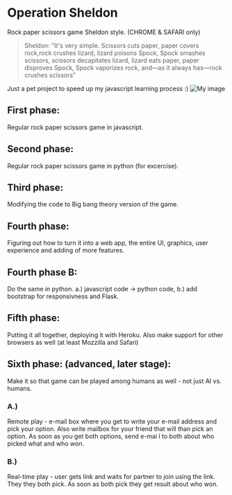 # Operation Sheldon 
Rock paper scissors game Sheldon style. (CHROME & SAFARI only)

> Sheldon: "It's very simple. Scissors cuts paper, paper covers rock,rock crushes lizard, lizard poisons Spock, Spock smashes scissors, scissors decapitates lizard, lizard eats paper, paper disproves Spock, Spock vaporizes rock, and—as it always has—rock crushes scissors"

Just a pet project to speed up my javascript learning process :)
![My image](fibiola.github.com/Sheldon/img/screenshot.png)

## First phase: 
Regular rock paper scissors game in javascript.
## Second phase: 
Regular rock paper scissors game in python (for excercise).
## Third phase: 
Modifying the code to Big bang theory version of the game. 
## Fourth phase: 
Figuring out how to turn it into a web app, the entire UI, graphics, user experience and adding of more features.
## Fourth phase B:
Do the same in python. a.) javascript code -> python code, b.) add bootstrap for responsivness and Flask.
## Fifth phase: 
Putting it all together, deploying it with Heroku. Also make support for other browsers as well (at least Mozzilla and Safari)
## Sixth phase: (advanced, later stage):
Make it so that game can be played among humans as well - not just AI vs. humans.
### A.)
Remote play - e-mail box where you get to write your e-mail address and pick your option. Also write mailbox for your friend that will than pick an option. As soon as you get both options, send e-mai l to both about who picked what and who won. 
### B.)
Real-time play - user gets link and waits for partner to join using the link. They they both pick. As soon as both pick they get result about who won.
